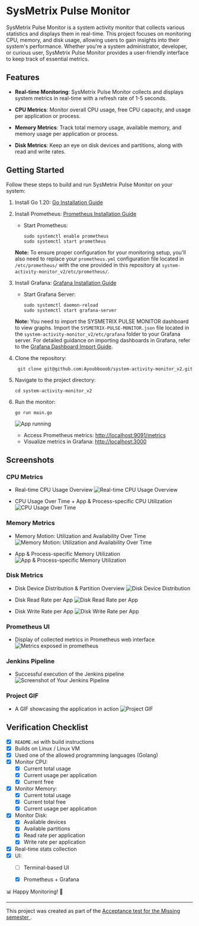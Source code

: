 # SysMetrix Pulse Monitor

SysMetrix Pulse Monitor is a system activity monitor that collects various statistics and displays them in real-time. This project focuses on monitoring CPU, memory, and disk usage, allowing users to gain insights into their system's performance. Whether you're a system administrator, developer, or curious user, SysMetrix Pulse Monitor provides a user-friendly interface to keep track of essential metrics.

## Features

- **Real-time Monitoring**: SysMetrix Pulse Monitor collects and displays system metrics in real-time with a refresh rate of 1-5 seconds.

- **CPU Metrics**: Monitor overall CPU usage, free CPU capacity, and usage per application or process.

- **Memory Metrics**: Track total memory usage, available memory, and memory usage per application or process.

- **Disk Metrics**: Keep an eye on disk devices and partitions, along with read and write rates.

## Getting Started

Follow these steps to build and run SysMetrix Pulse Monitor on your system:

1. Install Go 1.20: [Go Installation Guide](https://go.dev/doc/install)

2. Install Prometheus: [Prometheus Installation Guide](https://www.cherryservers.com/blog/install-prometheus-ubuntu)
   - Start Prometheus:
     ```
     sudo systemctl enable prometheus
     sudo systemctl start prometheus
     ```
    **Note:** To ensure proper configuration for your monitoring setup, you'll also need to replace your `prometheus.yml` configuration file located in `/etc/prometheus/` with the one provided in this repository at `system-activity-monitor_v2/etc/prometheus/`.


3. Install Grafana: [Grafana Installation Guide](https://grafana.com/grafana/download)
   - Start Grafana Server:
     ```
     sudo systemctl daemon-reload
     sudo systemctl start grafana-server
     ```
    **Note:** You need to import the SYSMETRIX PULSE MONITOR dashboard to view graphs. Import the `SYSMETRIX-PULSE-MONITOR.json` file located in the `system-activity-monitor_v2/etc/grafana` folder to your Grafana server. For detailed guidance on importing dashboards in Grafana, refer to the [Grafana Dashboard Import Guide](https://grafana.com/docs/grafana/latest/dashboards/manage-dashboards/).


4. Clone the repository:
    ```
     git clone git@github.com:Ayoubbooob/system-activity-monitor_v2.git
     ```

5. Navigate to the project directory:
    ```
    cd system-activity-monitor_v2
    ```

6. Run the monitor:
    ```
    go run main.go
    ```
    ![App running](screenshots/app_running.png)

    - Access Prometheus metrics: [http://localhost:9091/metrics](http://localhost:9091/metrics)
    - Visualize metrics in Grafana: [http://localhost:3000](http://localhost:3000)
    
  

## Screenshots

### CPU Metrics
- Real-time CPU Usage Overview
![Real-time CPU Usage Overview](screenshots/cpu_usage_overview.png)

- CPU Usage Over Time + App & Process-specific CPU Utilization
![CPU Usage Over Time](screenshots/cpu_usage_over_time.png)


### Memory Metrics
- Memory Motion: Utilization and Availability Over Time
![Memory Motion: Utilization and Availability Over Time](screenshots/memory_motion_over_time.png)

- App & Process-specific Memory Utilization
![App & Process-specific Memory Utilization](screenshots/memory_utilization_per_app.png)

### Disk Metrics
- Disk Device Distribution & Partition Overview
![Disk Device Distribution](screenshots/disk_device_distribution.png)

- Disk Read Rate per App
![Disk Read Rate per App](screenshots/disk_read_rate_per_app.png)

- Disk Write Rate per App
![Disk Write Rate per App](screenshots/disk_write_rate_per_app.png)

### Prometheus UI
- Display of collected metrics in Prometheus web interface
![Metrics exposed in prometheus](screenshots/prometheus_ui.png)

### Jenkins Pipeline
- Successful execution of the Jenkins pipeline
![Screenshot of Your Jenkins Pipeline](screenshots/jenkins_pipeline.png)

### Project GIF
- A GIF showcasing the application in action
![Project GIF](screenshots/project_gif.gif)

## Verification Checklist

- [x] `README.md` with build instructions
- [x] Builds on Linux / Linux VM
- [x] Used one of the allowed programming languages (Golang)
- [x] Monitor CPU:
  - [x] Current total usage
  - [x] Current usage per application
  - [x] Current free
- [x] Monitor Memory:
  - [x] Current total usage
  - [x] Current total free
  - [x] Current usage per application
- [x] Monitor Disk:
  - [x] Available devices
  - [x] Available partitions
  - [x] Read rate per application
  - [x] Write rate per application
- [x] Real-time stats collection
- [x] UI:
  - [ ]  Terminal-based UI
  - [x] Prometheus + Grafana


📊 Happy Monitoring! 🚀

---

This project was created as part of the [Acceptance test for the Missing semester ](https://gist.github.com/chermehdi/ae3f10775526d44a9821d8e889df798c).


